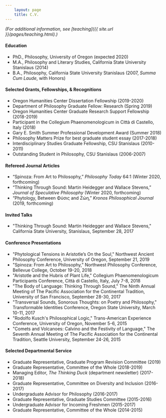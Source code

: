 ```yaml
---
    layout: page
    title: C.V.
---
```


*(For additional information, see [teaching]({{ site.url }}/pages/teaching.html).)*

#### Education
- PhD., Philosophy, University of Oregon (expected 2020)
- M.A., Philosophy and Literary Studies, California State University Stanislaus (2014)
- B.A., Philosophy, California State University Stanislaus (2007, *Summa Cum Laude*, with Honors)

#### Selected Grants, Fellowships, & Recognitions
- Oregon Humanities Center Dissertation Fellowship (2019-2020)
- Department of Philosophy Graduate Fellow: Research (Spring 2019)
- Oregon Humanities Center Graduate Research Support Fellowship (2018-2019)
- Participant in the Collegium Phaenomenologicum in Città di Castello, Italy (2018)
- Gary E. Smith Summer Professional Development Award (Summer 2018)
- Philosophy Matters Prize for best graduate student essay (2017-2018)
- Interdisciplinary Studies Graduate Fellowship, CSU Stanislaus (2010-2011)
- Outstanding Student in Philosophy, CSU Stanislaus (2006-2007)

#### Refereed Journal Articles
- “Spinoza: From Art to Philosophy,” *Philosophy Today* 64:1 (Winter 2020, forthcoming)
- “Thinking Through Sound: Martin Heidegger and Wallace Stevens,” *Journal of Speculative Philosophy* (Winter 2020, forthcoming)
- “Phytology, Between Φύσις and Ζώη,” *Kronos Philosophical Journal* (2019, forthcoming)

#### Invited Talks
- "Thinking Through Sound: Martin Heidegger and Wallace Stevens," California State University, Stanislaus, September 28, 2017

#### Conference Presentations
- "Phytological Tensions in Aristotle’s On the Soul," Northwest Ancient Philosophy Conference, University of Oregon, September 21, 2019
- "Spinoza: From Art to Philosophy," Northwest Philosophy Conference, Bellevue College, October 19-20, 2018
- "Aristotle and the Hubris of Plant Life," Collegium Phaenomenologicum Participants Conference, Città di Castello, Italy, July 7-8, 2018
- "The Body of Language: Thinking Through Sound," The Ninth Annual Meeting of The Pacific Association for the Continental Tradition, University of San Francisco, September 28-30, 2017
- "Transversal Sounds, Sonorous Thoughts: on Poetry and Philosophy," Transformable Identities Conference, Oregon State University, March 10-11, 2017
- "Rodolfo Kusch's Philosophical Logic," Trans-American Experience Conference, University of Oregon, November 5-6, 2015
- "Comets and Volcanoes: Calvino and the Festivity of Language," The Seventh Annual Meeting of The Pacific Association for the Continental Tradition, Seattle University, September 24-26, 2015

#### Selected Departmental Service
- Graduate Representative, Graduate Program Revision Committee (2019)
- Graduate Representative, Committee of the Whole (2018-2019)
- Managing Editor, *The Thinking Duck* (department newsletter) (2017-2018)
- Graduate Representative, Committee on Diversity and Inclusion (2016-2017)
- Undergraduate Advisor for Philosophy (2016-2017)
- Graduate Representative, Graduate Studies Committee (2015-2016)
- Undergraduate Advisor for Incoming Freshmen (2015-2017)
- Graduate Representative, Committee of the Whole (2014-2015)
